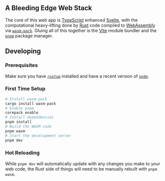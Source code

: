 ## A Bleeding Edge Web Stack

The core of this web app is [TypeScript](https://www.typescriptlang.org/) enhanced [Svelte](https://svelte.dev/), with the computational heavy-lifting done by [Rust](https://www.rust-lang.org/) code compiled to [WebAssembly](https://webassembly.org/) via [`wasm-pack`](https://rustwasm.github.io/wasm-pack/). Gluing all of this together is the [Vite](https://vitejs.dev/) module bundler and the [`pnpm`](https://pnpm.io/) package manager.

## Developing

### Prerequisites

Make sure you have [`rustup`](https://rustup.rs/) installed and have a recent version of [`node`](https://nodejs.org/).

### First Time Setup

```sh
# Install wasm-pack
cargo install wasm-pack
# Enable pnpm
corepack enable
# Install dependencies
pnpm install
# Build the WASM code
pnpm wasm
# Start the development server
pnpm dev
```

### Hot Reloading

While `pnpm dev` will automatically update with any changes you make to your web code, the Rust side of things will need to be manually rebuilt with `pnpm wasm`.
